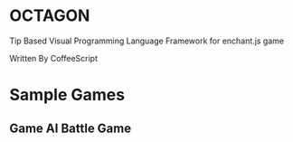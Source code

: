 OCTAGON
==================================================

Tip Based Visual Programming Language Framework for enchant.js game

Written By CoffeeScript

# Sample Games
## Game AI Battle Game 
